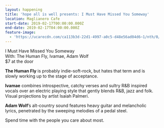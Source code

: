 ```yaml
---
layout: happening
title: 'hope all is well presents: I Must Have Missed You Someway'
location: Maglianero Cafe
start-date: 2019-02-17T00:00:00.000Z
end-date: 2019-02-17T04:00:00.000Z
feature-image:
  - 'https://ucarecdn.com/ca113b3d-22d1-4997-a0c5-d48e56ad04d6~1/nth/0/'
---
```

I Must Have Missed You Someway\
With: The Human Fly, Ivamae, Adam Wolf\
$7 at the door

**The Human Fly** is probably indie-soft-rock, but hates that term and is slowly working up to the stage of acceptance.

**Ivamae** combines introspective, catchy verses and sultry R&B inspired vocals over an electric playing style that gently blends R&B, jazz and folk. Visual projections by artist Isaiah Palmeri.

**Adam Wolf**’s alt-country sound features heavy guitar and melancholic lyrics, penetrated by the sweeping melodies of a pedal steel. 

Spend time with the people you care about most.
